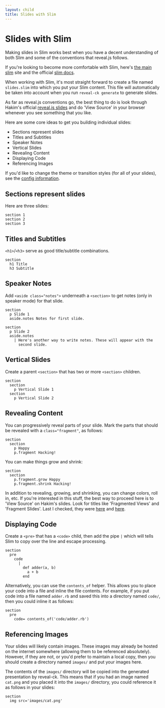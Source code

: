 ```yaml
---
layout: child
title: Slides with Slim
---
```


# Slides with Slim

Making slides in Slim works best when you have a decent understanding
of both Slim and some of the conventions that reveal.js follows.

If you're looking to become more comfortable with Slim, here's
[the main slim][slim] site and the official [slim docs][slim-docs].

When working with Slim, it's most straight forward to create a file
named `slides.slim` into which you put your Slim content. This file
will automatically be taken into account when you run `reveal-ck
generate` to generate slides.

As far as reveal.js conventions go, the best thing to do is look
through Hakim's official [reveal.js slides][reveal.js] and do 'View
Source' in your browser whenever you see something that you like.

Here are some core ideas to get you building individual slides:

* Sections represent slides
* Titles and Subtitles
* Speaker Notes
* Vertical Slides
* Revealing Content
* Displaying Code
* Referencing Images

If you'd like to change the theme or transition styles (for all of
your slides), see the [config information][config].

## Sections represent slides

Here are three slides:

```
section 1
section 2
section 3
```

## Titles and Subtitles

`<h1>`/`<h3>` serve as good title/subtitle combinations.

```
section
  h1 Title
  h3 Subtitle
```

## Speaker Notes

Add `<aside class="notes">` underneath a `<section>` to get notes
(only in speaker mode) for that slide.

```
section
  p Slide 1
  aside.notes Notes for first slide.

section
  p Slide 2
  aside.notes
    | Here's another way to write notes. These will appear with the
      second slide.
```

## Vertical Slides

Create a parent `<section>` that has two or more `<section>` children.

```
section
  section
    p Vertical Slide 1
  section
    p Vertical Slide 2
```

## Revealing Content

You can progressively reveal parts of your slide. Mark the parts that
should be revealed with a `class="fragment"`, as follows:

```
section
  section
    p Happy
    p.fragment Hacking!
```

You can make things grow and shrink:

```
section
  section
    p.fragment.grow Happy
    p.fragment.shrink Hacking!
```

In addition to revealing, growing, and shrinking, you can change
colors, roll in, etc. If you're interested in this stuff, the best way
to proceed here is to 'View Source' on Hakim's slides. Look for titles
like 'Fragmented Views' and 'Fragment Slides'. Last I checked, they
were [here][reveal-js-fragmented-views] and
[here][reveal-js-fragmented-styles].

## Displaying Code

Create a `<pre>` that has a `<code>` child, then add the pipe `|`
which will tells Slim to copy over the line and escape processing.

```
section
  pre
    code
      |
        def adder(a, b)
          a + b
        end
```

Alternatively, you can use the `contents_of` helper. This allows you
to place your code into a file and inline the file contents. For
example, if you put code into a file named `adder.rb` and saved this
into a directory named `code/`, then you could inline it as follows:

```
section
  pre
    code= contents_of('code/adder.rb')
```

## Referencing Images

Your slides will likely contain images. These images may already be
hosted on the internet somewhere (allowing them to be referenced
absolutely). However, if they are not, or you'd prefer to maintain a
local copy, then you should create a directory named `images/` and
put your images here.

The contents of the `images/` directory will be copied into the
generated presentation by reveal-ck. This means that if you had an
image named `cat.png` and you placed it into the `images/` directory,
you could reference it as follows in your slides:

```
section
  img src='images/cat.png'
```

[config]:         ../config
[slim]:      http://slim-lang.com/
[slim-docs]: http://rdoc.info/gems/slim/frames
[reveal.js]: http://lab.hakim.se/reveal-js/#/

[reveal-js-fragmented-views]:  http://lab.hakim.se/reveal-js/#/fragments
[reveal-js-fragmented-styles]: http://lab.hakim.se/reveal-js/#/19/1
